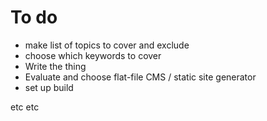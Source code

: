 # To do

- make list of topics to cover and exclude
- choose which keywords to cover
- Write the thing
- Evaluate and choose flat-file CMS / static site generator
- set up build

etc etc

